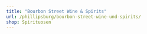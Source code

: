 ```yaml
---
title: "Bourbon Street Wine & Spirits"
url: /phillipsburg/bourbon-street-wine-und-spirits/
shop: Spirituosen
---
```

